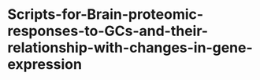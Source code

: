 # Scripts-for-Brain-proteomic-responses-to-GCs-and-their-relationship-with-changes-in-gene-expression